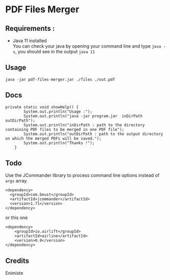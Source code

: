 # PDF Files Merger  

## Requirements :  

- Java 11 installed  
You can check your java by opening your command line and type `java -v`, you should see in the output `java 11`  

## Usage

`java -jar pdf-files-merger.jar ./files ./out.pdf`

## Docs

```
private static void showHelp() {
        System.out.println("Usage :");
        System.out.println("java -jar program.jar  inDirPath outDirPath");
        System.out.println("inDirPath : path to the directory containing PDF files to be merged in one PDF file");
        System.out.println("outDirPath : path to the output directory on which the merged PDFs will be saved.");
        System.out.println("Thanks !");
    }
```

## Todo
Use the JCommander library to process command line options instead of `args` array.
```
<dependency>
  <groupId>com.beust</groupId>
  <artifactId>jcommander</artifactId>
  <version>1.71</version>
</dependency>
```
or this one 
```
<dependency>
    <groupId>io.airlift</groupId>
    <artifactId>airline</artifactId>
    <version>0.8</version>
</dependency>
```
## Credits
Enimiste
